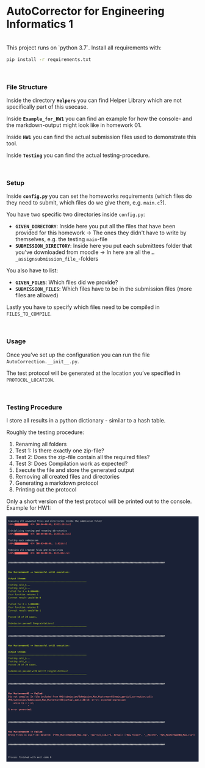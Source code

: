 # AutoCorrector for Engineering Informatics 1

<br/>
This project runs on `python 3.7`. Install all requirements with:

```bash
pip install -r requirements.txt
```


<br/>

### File Structure

Inside the directory **`Helpers`** you can find Helper Library which are not specifically part of this usecase.

Inside **`Example_for_HW1`** you can find an example for how the console- and the markdown-output might look like in homework 01.

Inside **`HW1`** you can find the actual submission files used to demonstrate this tool.

Inside **`Testing`** you can find the actual testing-procedure.


<br/>

### Setup

Inside **`config.py`** you can set the homeworks requirements (which files do they need to submit, which files do we give them, e.g. `main.c`?).



You have two specific two directories inside `config.py`:

* **`GIVEN_DIRECTORY`**: Inside here you put all the files that have been provided for this homework -> The ones they didn't have to write by themselves, e.g. the testing `main`-file
* **`SUBMISSION_DIRECTORY`**: Inside here you put each submittees folder that you've downloaded from moodle -> In here are all the `…_assignsubmission_file_`-folders



You also have to list:

* **`GIVEN_FILES`**: Which files did we provide?
* **`SUBMISSION_FILES`**: Which files have to be in the submission files (more files are allowed)



Lastly you have to specify which files need to be compiled in `FILES_TO_COMPILE`.


<br/>

### Usage

Once you’ve set up the configuration you can run the file `AutoCorrection.__init__.py`.

The test protocol will be generated at the location you’ve specified in `PROTOCOL_LOCATION`.


<br/>

### Testing Procedure

I store all results in a python dictionary - similar to a hash table.



Roughly the testing procedure:

1. Renaming all folders
2. Test 1: Is there exactly one zip-file?
3. Test 2: Does the zip-file contain all the required files?
4. Test 3: Does Compilation work as expected?
5. Execute the file and store the generated output
6. Removing all created files and directories
7. Generating a markdown protocol
8. Printing out the protocol 



Only a short version of the test protocol will be printed out to the console. Example for HW1:

![](Example_for_HW1/terminal_output.png)

